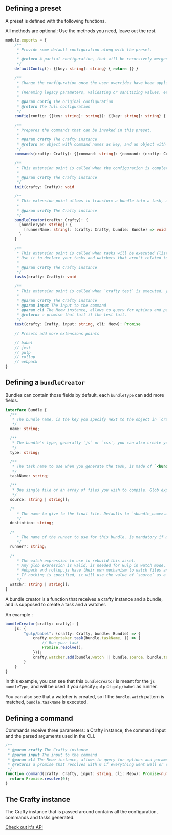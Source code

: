 ## Defining a preset

A preset is defined with the following functions.

All methods are optional; Use the methods you need, leave out the rest.

```typescript
module.exports = {
    /**
     * Provide some default configuration along with the preset.
     *
     * @return A partial configuration, that will be recursively merged in the existing configuration
     */
    defaultConfig(): {[key: string]: string} { return {} }

    /**
     * Change the configuration once the user overrides have been applied.
     *
     * (Renaming legacy parameters, validating or sanitizing values, etc...) can be done here
     *
     * @param config The original configuration
     * @return The full configuration
     */
    config(config: {[key: string]: string}): {[key: string]: string} { return config; }

    /**
     * Prepares the commands that can be invoked in this preset.
     *
     * @param crafty The Crafty instance
     * @return an object with command names as key, and an object with "command" and "description" as keys
     */
    commands(crafty: Crafty): {[command: string]: {command: (crafty: Crafty, input: string, cli: Meow) => Promise<number>, description: string}} { return {} }

    /**
     * This extension point is called when the configuration is complete, you can use this if you need to initialize something that will be needed later by your preset
     *
     * @param crafty The Crafty instance
     */
    init(crafty: Crafty): void

    /**
     * This extension point allows to transform a bundle into a task, any preset can define one or more bundle creators
     *
     * @param crafty The Crafty instance
     */
    bundleCreator(crafty: Crafty): {
      [bundleType: string]: {
        [runnerName: string]: (crafty: Crafty, bundle: Bundle) => void
      }
    }

    /**
     * This extension point is called when tasks will be executed (listing, running or watching).
     * Use it to declare your tasks and watchers that aren't related to bundles.
     *
     * @param crafty The Crafty instance
     */
    tasks(crafty: Crafty): void

    /**
     * This extension point is called when `crafty test` is executed, you can run your test runner and return with a Promise.
     *
     * @param crafty The Crafty instance
     * @param input The input to the command
     * @param cli The Meow instance, allows to query for options and parameters
     * @returns a promise that fail if the test fail.
     */
    test(crafty: Crafty, input: string, cli: Meow): Promise

    // Presets add more extensions points

    // babel
    // jest
    // gulp
    // rollup
    // webpack
}
```

## Defining a `bundleCreator`

Bundles can contain those fields by default, each `bundleType` can add more fields.

```typescript
interface Bundle {
  /**
   * The bundle name, is the key you specify next to the object in `crafty.config.js`
   */
  name: string;

  /**
   * The bundle's type, generally `js` or `css`, you can also create your own types.
   */
  type: string;

  /**
   * The task name to use when you generate the task, is made of `<bundle.type>_<bundle.name>`
   */
  taskName: string;

  /**
   * One single file or an array of files you wish to compile. Glob expressions are valid.
   */
  source: string | string[];

  /*
     * The name to give to the final file. Defaults to `<bundle_name>.min.<bundle_type>`
     */
  destintion: string;

  /*
     * The name of the runner to use for this bundle. Is mandatory if more than one runner is loaded
     */
  runner?: string;

  /*
     * The watch expression to use to rebuild this asset.
     * Any glob expression is valid, is needed for Gulp in watch mode.
     * Webpack and rollup.js have their own mechanism to watch files and don't need this option.
     * If nothing is specified, it will use the value of `source` as a watch expression
     */
  watch?: string | string[];
}
```

A bundle creator is a function that receives a crafty instance and a bundle, and is supposed to create a task and a watcher.

An example :

```typescript
bundleCreator(crafty: crafty): {
    js: {
        "gulp/babel": (crafty: Crafty, bundle: Bundle) => {
            crafty.undertaker.task(bundle.taskName, () => {
                // Run your task
                Promise.resolve();
            }));
            crafty.watcher.add(bundle.watch || bundle.source, bundle.taskName);
        }
    }
}
```

In this example, you can see that this `bundleCreator` is meant for the `js` `bundleType`, and will be used if you specify `gulp` or `gulp/babel` as runner.

You can also see that a watcher is created, so if the `bundle.watch` pattern is matched, `bundle.taskName` is executed.

## Defining a command

Commands receive three parameters: a Crafty instance, the command input and the parsed arguments used in the CLI.

```typescript
/**
 * @param crafty The Crafty instance
 * @param input The input to the command
 * @param cli The Meow instance, allows to query for options and parameters
 * @returns a promise that resolves with 0 if everything went well or rejects with a non 0 exit code
 */
function command(crafty: Crafty, input: string, cli: Meow): Promise<number> {
  return Promise.resolve(0);
}
```

## The Crafty instance

The Crafty instance that is passed around contains all the configuration, commands and tasks generated.

[Check out it's API](The_Crafty_instance.md)
